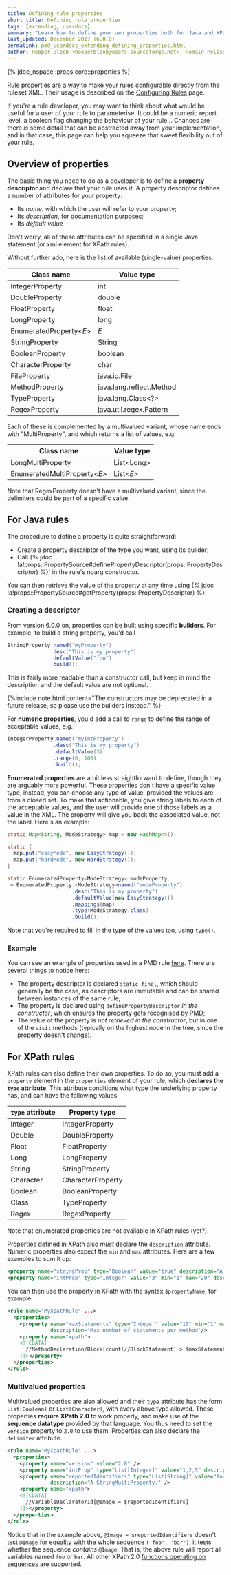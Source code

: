 ```yaml
---
title: Defining rule properties
short_title: Defining rule properties
tags: [extending, userdocs]
summary: "Learn how to define your own properties both for Java and XPath rules."
last_updated: December 2017 (6.0.0)
permalink: pmd_userdocs_extending_defining_properties.html
author: Hooper Bloob <hooperbloob@users.sourceforge.net>, Romain Pelisse <rpelisse@users.sourceforge.net>, Clément Fournier <clement.fournier76@gmail.com>
---
```


{% jdoc_nspace :props core::properties %}

Rule properties are a way to make your rules configurable directly from the
ruleset XML. Their usage is described on the [Configuring Rules](pmd_userdocs_configuring_rules.html#rule-properties) page.

If you're a rule developer, you may want to think about what would be useful for
a user of your rule to parameterise. It could be a numeric report level, a boolean
flag changing the behaviour of your rule... Chances are there *is* some detail
that can be abstracted away from your implementation, and in that case, this
page can help you squeeze that sweet flexibility out of your rule.

## Overview of properties

The basic thing you need to do as a developer is to define a **property descriptor** and declare that your rule uses it. A property descriptor defines a number of attributes for your property:
* Its *name*, with which the user will refer to your property;
* Its *description*, for documentation purposes;
* Its *default value*

Don't worry, all of these attributes can be specified in a single Java statement (or xml element for XPath rules).

Without further ado, here is the list of available (single-value) properties:

|Class name|Value type|
|----------|----------|
|IntegerProperty | int
|DoubleProperty | double
|FloatProperty | float
|LongProperty | long
|EnumeratedProperty\<*E*\>| *E*
|StringProperty|String
|BooleanProperty|boolean
|CharacterProperty|char
|FileProperty|java.io.File
|MethodProperty|java.lang.reflect.Method
|TypeProperty|java.lang.Class\<?\>
|RegexProperty|java.util.regex.Pattern

Each of these is complemented by a multivalued variant, whose name ends with "MultiProperty", and which returns a list of values, e.g.

|Class name|Value type|
|----------|----------|
|LongMultiProperty | List\<Long\>
|EnumeratedMultiProperty\<*E*\>| List\<*E*\>

Note that RegexProperty doesn't have a multivalued variant, since the delimiters could be part of a specific value.

## For Java rules

The procedure to define a property is quite straightforward:
* Create a property descriptor of the type you want, using its builder;
* Call {% jdoc !a!props::PropertySource#definePropertyDescriptor(props::PropertyDescriptor) %}` in the rule's noarg constructor.

You can then retrieve the value of the property at any time using {% jdoc !a!props::PropertySource#getProperty(props::PropertyDescriptor) %}.

### Creating a descriptor

From version 6.0.0 on, properties can be built using specific **builders**. For example, to build a string property, you'd call
```java
StringProperty.named("myProperty")
              .desc("This is my property")
              .defaultValue("foo")
              .build();
```

This is fairly more readable than a constructor call, but keep in mind the description and the default value are not optional.

{%include note.html content="The constructors may be deprecated in a future release, so please use the builders instead." %}

For **numeric properties**, you'd add a call to `range` to define the range of acceptable values, e.g.
```java
IntegerProperty.named("myIntProperty")
               .desc("This is my property")
               .defaultValue(3)
               .range(0, 100)
               .build();
```

**Enumerated properties** are a bit less straightforward to define, though they are arguably more powerful. These properties don't have a specific value type, instead, you can choose any type of value, provided the values are from a closed set. To make that actionable, you give string labels to each of the acceptable values, and the user will provide one of those labels as a value in the XML. The property will give you back the associated value, not the label. Here's an example:
```java
static Map<String, ModeStrategy> map = new HashMap<>();

static {
  map.put("easyMode", new EasyStrategy());
  map.put("hardMode", new HardStrategy());
}

static EnumeratedProperty<ModeStrategy> modeProperty
 = EnumeratedProperty.<ModeStrategy>named("modeProperty")
                     .desc("This is my property")
                     .defaultValue(new EasyStrategy())
                     .mappings(map)
                     .type(ModeStrategy.class)
                     .build();
```

Note that you're required to fill in the type of the values too, using `type()`.

### Example

You can see an example of properties used in a PMD rule [here](https://github.com/pmd/pmd/blob/ac2ff0f6af8d16f739584ba8d00b7ea1a6311ccc/pmd-apex/src/main/java/net/sourceforge/pmd/lang/apex/rule/complexity/AvoidDeeplyNestedIfStmtsRule.java#L17).
There are several things to notice here:
* The property descriptor is declared `static final`, which should generally be the case, as descriptors are immutable and can be shared between instances of the same rule;
* The property is declared using `definePropertyDescriptor` *in the constructor*, which ensures the property gets recognised by PMD;
* The value of the property is *not retrieved in the constructor*, but in one of the `visit` methods (typically on the highest node in the tree, since the property doesn't change).



## For XPath rules

XPath rules can also define their own properties. To do so, you must add a `property` element in the `properties` element of your rule, which **declares the `type` attribute**. This attribute conditions what type the underlying property has, and can have the following values:

| `type` attribute | Property type|
|----------|----------|
|Integer|IntegerProperty
|Double | DoubleProperty
|Float|FloatProperty
|Long| LongProperty
|String|StringProperty
|Character|CharacterProperty
|Boolean|BooleanProperty
|Class|TypeProperty
|Regex|RegexProperty

Note that enumerated properties are not available in XPath rules (yet?).

Properties defined in XPath also *must* declare the `description` attribute. Numeric properties also expect the `min` and `max` attributes. Here are a few examples to sum it up:

```xml
<property name="stringProp" type="Boolean" value="true" description="A BooleanProperty."/>
<property name="intProp" type="Integer" value="3" min="1" max="20" description="An IntegerProperty."/>
```

You can then use the property in XPath with the syntax `$propertyName`, for example:

```xml
<rule name="MyXpathRule" ...>
  <properties>
    <property name="maxStatements" type="Integer" value="10" min="1" max="40"
              description="Max number of statements per method"/>
    <property name="xpath">
    <![CDATA[
      //MethodDeclaration/Block[count(//BlockStatement) > $maxStatements]
    ]]></property>
  </properties>
</rule>
```

### Multivalued properties

Multivalued properties are also allowed and their `type` attribute has the form `List[Boolean]` or `List[Character]`, with every above type allowed. These properties **require XPath 2.0** to work properly, and make use of the **sequence datatype** provided by that language. You thus need to set the `version` property to `2.0` to use them. Properties can also declare the `delimiter` attribute.



```xml
<rule name="MyXpathRule" ...>
  <properties>
    <property name="version" value="2.0" />
    <property name="intProp" type="List[Integer]" value="1,2,5" description="An IntegerMultiProperty." />
    <property name="reportedIdentifiers" type="List[String]" value="foo$bar" delimiter="$"
              description="A StringMultiProperty." />
    <property name="xpath">
    <![CDATA[
      //VariableDeclaratorId[@Image = $reportedIdentifiers]
    ]]></property>
  </properties>
</rule>
```

Notice that in the example above, `@Image = $reportedIdentifiers` doesn't test `@Image` for equality with the whole sequence `('foo', 'bar')`, it tests whether the sequence *contains* `@Image`. That is, the above rule will report all variables named `foo` or `bar`. All other XPath 2.0 [functions operating on sequences](https://www.w3.org/TR/xpath-functions/#sequence-functions) are supported.

